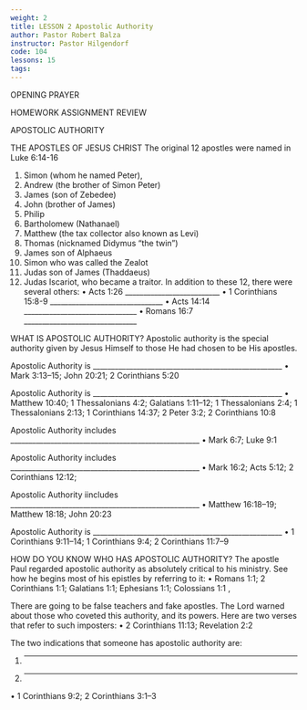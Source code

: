 ```yaml
---
weight: 2
title: LESSON 2 Apostolic Authority
author: Pastor Robert Balza
instructor: Pastor Hilgendorf
code: 104
lessons: 15
tags: 
--- 
```

OPENING PRAYER

HOMEWORK ASSIGNMENT REVIEW

APOSTOLIC AUTHORITY 

THE APOSTLES OF JESUS CHRIST
The original 12 apostles were named in Luke 6:14-16
1.	Simon (whom he named Peter), 
2.	Andrew (the brother of Simon Peter)
3.	James (son of Zebedee)
4.	John (brother of James)
5.	Philip
6.	Bartholomew (Nathanael)
7.	Matthew (the tax collector also known as Levi)
8.	Thomas (nicknamed Didymus “the twin”)
9.	James son of Alphaeus
10.	Simon who was called the Zealot
11.	Judas son of James (Thaddaeus)
12.	Judas Iscariot, who became a traitor.
In addition to these 12, there were several others:
•	Acts 1:26  __________________________
•	1 Corinthians 15:8-9  _______________________________
•	Acts 14:14 _______________________________
•	Romans 16:7  _______________________________

WHAT IS APOSTOLIC AUTHORITY?
Apostolic authority is the special authority given by Jesus Himself to those He had chosen to be His apostles. 

Apostolic Authority is ____________________________________________________
•	Mark 3:13–15; John 20:21; 2 Corinthians 5:20 

Apostolic Authority is ____________________________________________________
•	Matthew 10:40; 1 Thessalonians 4:2; Galatians 1:11–12; 1 Thessalonians 2:4; 1 Thessalonians 2:13; 1 Corinthians 14:37; 2 Peter 3:2; 2 Corinthians 10:8 


Apostolic Authority includes ____________________________________________________
•	Mark 6:7; Luke 9:1 

Apostolic Authority includes ____________________________________________________
•	Mark 16:2; Acts 5:12; 2 Corinthians 12:12; 

Apostolic Authority iincludes ____________________________________________________
•	Matthew 16:18–19; Matthew 18:18; John 20:23 

Apostolic Authority is ____________________________________________________
•	1 Corinthians 9:11–14; 1 Corinthians 9:4; 2 Corinthians 11:7–9 


HOW DO YOU KNOW WHO HAS APOSTOLIC AUTHORITY?
The apostle Paul regarded apostolic authority as absolutely critical to his ministry. See how he begins most of his epistles by referring to it:
•	Romans 1:1; 2 Corinthians 1:1; Galatians 1:1; Ephesians 1:1; Colossians 1:1 , 

There are going to be false teachers and fake apostles. The Lord warned about those who coveted this authority, and its powers. Here are two verses that refer to such imposters:
•	2 Corinthians 11:13; Revelation 2:2 

The two indications that someone has apostolic authority are:
1.	______________________________________________________________________
2.	______________________________________________________________________
•	1 Corinthians 9:2; 2 Corinthians 3:1–3 
